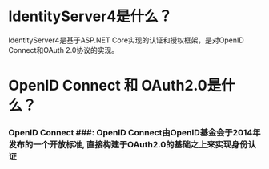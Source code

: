 # IdentityServer4是什么？
IdentityServer4是基于ASP.NET Core实现的认证和授权框架，是对OpenID Connect和OAuth 2.0协议的实现。
# OpenID Connect 和 OAuth2.0是什么？
 ### OpenID Connect ###: OpenID Connect由OpenID基金会于2014年发布的一个开放标准, 直接构建于OAuth2.0的基础之上来实现身份认证
 
